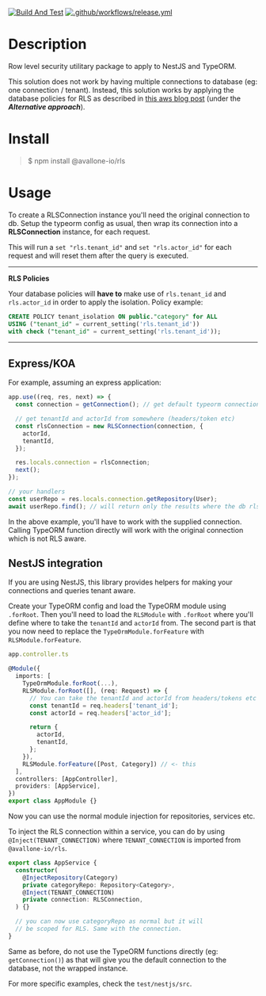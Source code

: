 [![Build And Test](https://github.com/Avallone-io/rls/actions/workflows/build-and-test.yml/badge.svg?branch=master)](https://github.com/Avallone-io/rls/actions/workflows/build-and-test.yml)
[![.github/workflows/release.yml](https://github.com/Avallone-io/rls/actions/workflows/release.yml/badge.svg?branch=master)](https://github.com/Avallone-io/rls/actions/workflows/release.yml)

# Description

Row level security utilitary package to apply to NestJS and TypeORM.

This solution does not work by having multiple connections to database (eg: one connection / tenant). Instead, this solution works by applying the database policies for RLS as described in [this aws blog post](https://aws.amazon.com/blogs/database/multi-tenant-data-isolation-with-postgresql-row-level-security/) (under the **_Alternative approach_**).

# Install

> $ npm install @avallone-io/rls

# Usage

To create a RLSConnection instance you'll need the original connection to db. Setup the typeorm config as usual, then wrap its connection into a **RLSConnection** instance, for each request.

This will run a `set "rls.tenant_id"` and `set "rls.actor_id"` for each request and will reset them after the query is executed.

---

**RLS Policies**

Your database policies will **have to** make use of `rls.tenant_id` and `rls.actor_id` in order to apply the isolation. Policy example:

```sql
CREATE POLICY tenant_isolation ON public."category" for ALL
USING ("tenant_id" = current_setting('rls.tenant_id'))
with check ("tenant_id" = current_setting('rls.tenant_id'));
```

---

## Express/KOA

For example, assuming an express application:

```typescript
app.use((req, res, next) => {
  const connection = getConnection(); // get default typeorm connection

  // get tenantId and actorId from somewhere (headers/token etc)
  const rlsConnection = new RLSConnection(connection, {
    actorId,
    tenantId,
  });

  res.locals.connection = rlsConnection;
  next();
});

// your handlers
const userRepo = res.locals.connection.getRepository(User);
await userRepo.find(); // will return only the results where the db rls policy applies
```

In the above example, you'll have to work with the supplied connection. Calling TypeORM function directly will work with the original connection which is not RLS aware.

## NestJS integration

If you are using NestJS, this library provides helpers for making your connections and queries tenant aware.

Create your TypeORM config and load the TypeORM module using `.forRoot`. Then you'll need to load the `RLSModule` with `.forRoot` where you'll define where to take the `tenantId` and `actorId` from. The second part is that you now need to replace the `TypeOrmModule.forFeature` with `RLSModule.forFeature`.

```typescript
app.controller.ts

@Module({
  imports: [
    TypeOrmModule.forRoot(...),
    RLSModule.forRoot([], (req: Request) => {
      // You can take the tenantId and actorId from headers/tokens etc
      const tenantId = req.headers['tenant_id'];
      const actorId = req.headers['actor_id'];

      return {
        actorId,
        tenantId,
      };
    }),
    RLSModule.forFeature([Post, Category]) // <- this
  ],
  controllers: [AppController],
  providers: [AppService],
})
export class AppModule {}
```

Now you can use the normal module injection for repositories, services etc.

To inject the RLS connection within a service, you can do by using `@Inject(TENANT_CONNECTION)` where `TENANT_CONNECTION` is imported from `@avallone-io/rls`.

```typescript
export class AppService {
  constructor(
    @InjectRepository(Category)
    private categoryRepo: Repository<Category>,
    @Inject(TENANT_CONNECTION)
    private connection: RLSConnection,
  ) {}

  // you can now use categoryRepo as normal but it will
  // be scoped for RLS. Same with the connection.
}
```

Same as before, do not use the TypeORM functions directly (eg: `getConnection()`) as that will give you the default connection to the database, not the wrapped instance.

For more specific examples, check the `test/nestjs/src`.
